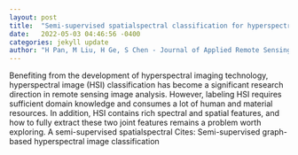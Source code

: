 ```yaml
---
layout: post
title:  "Semi-supervised spatialspectral classification for hyperspectral image based on three-dimensional Gabor and co-selection self-training"
date:   2022-05-03 04:46:56 -0400
categories: jekyll update
author: "H Pan, M Liu, H Ge, S Chen - Journal of Applied Remote Sensing, 2022"
---
```

Benefiting from the development of hyperspectral imaging technology, hyperspectral image (HSI) classification has become a significant research direction in remote sensing image analysis. However, labeling HSI requires sufficient domain knowledge and consumes a lot of human and material resources. In addition, HSI contains rich spectral and spatial features, and how to fully extract these two joint features remains a problem worth exploring. A semi-supervised spatialspectral Cites: Semi-supervised graph-based hyperspectral image classification
